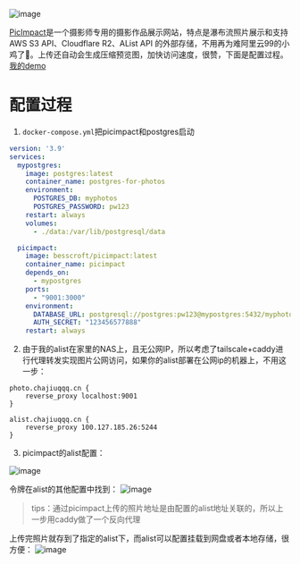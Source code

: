 
![image](https://github.com/user-attachments/assets/e7bfc382-8259-4b9c-8e9c-b0f973d4d74b)

[PicImpact](https://github.com/besscroft/PicImpact)是一个摄影师专用的摄影作品展示网站，特点是瀑布流照片展示和支持 AWS S3 API、Cloudflare R2、AList API 的外部存储，不用再为难阿里云99的小鸡了🤣。上传还自动会生成压缩预览图，加快访问速度，很赞，下面是配置过程。[我的demo](https://photo.chajiuqqq.cn/)

# 配置过程
1. `docker-compose.yml`把picimpact和postgres启动
```yml
version: '3.9'
services:
  mypostgres:
    image: postgres:latest
    container_name: postgres-for-photos
    environment:
      POSTGRES_DB: myphotos
      POSTGRES_PASSWORD: pw123
    restart: always
    volumes:
      - ./data:/var/lib/postgresql/data

  picimpact:
    image: besscroft/picimpact:latest
    container_name: picimpact
    depends_on:
      - mypostgres
    ports:
      - "9001:3000"
    environment:
      DATABASE_URL: postgresql://postgres:pw123@mypostgres:5432/myphotos
      AUTH_SECRET: "123456577888"
    restart: always
```

2. 由于我的alist在家里的NAS上，且无公网IP，所以考虑了tailscale+caddy进行代理转发实现图片公网访问，如果你的alist部署在公网ip的机器上，不用这一步：
```
photo.chajiuqqq.cn {
    reverse_proxy localhost:9001
}

alist.chajiuqqq.cn {
    reverse_proxy 100.127.185.26:5244
}
```
3. picimpact的alist配置：

![image](https://github.com/user-attachments/assets/4feca019-e8f5-4640-8677-7e9d476c34aa)

令牌在alist的其他配置中找到：
![image](https://github.com/user-attachments/assets/ff8dd5ab-98b4-4827-a687-3764baecd6a7)

> tips：通过picimpact上传的照片地址是由配置的alist地址关联的，所以上一步用caddy做了一个反向代理

上传完照片就存到了指定的alist下，而alist可以配置挂载到网盘或者本地存储，很方便：
![image](https://github.com/user-attachments/assets/9e074016-f8b9-4aaf-8560-7f8641c44ac5)
